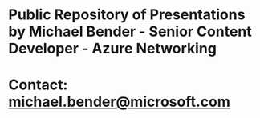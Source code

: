 # Public Repository of Presentations by Michael Bender - Senior Content Developer - Azure Networking
# Contact: michael.bender@microsoft.com
